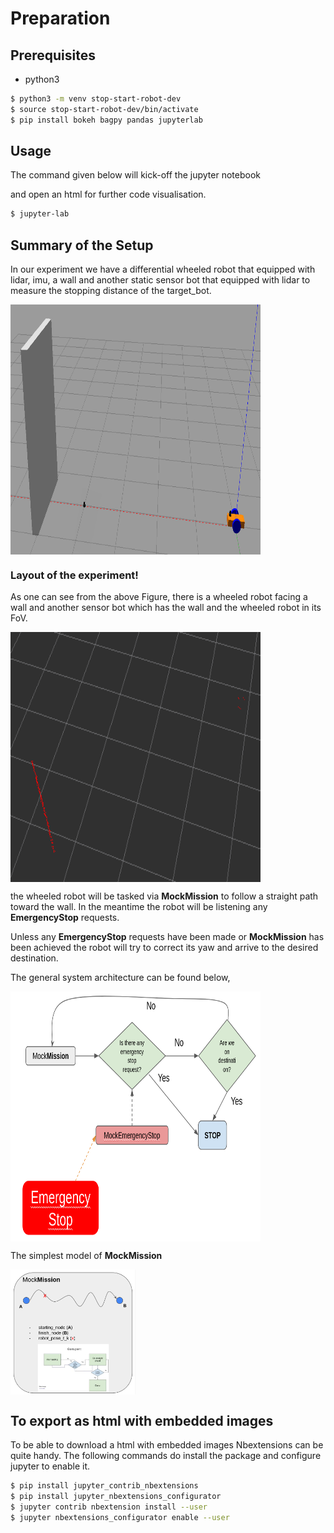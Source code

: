 # Preparation

## Prerequisites
- python3

```bash
$ python3 -m venv stop-start-robot-dev
$ source stop-start-robot-dev/bin/activate
$ pip install bokeh bagpy pandas jupyterlab
```

## Usage

The command given below will kick-off the jupyter notebook 

and open an html for further code visualisation.

```bash
$ jupyter-lab
```

## Summary of the Setup

In our experiment we have a differential wheeled robot that equipped with lidar, imu, a wall and another static sensor bot that equipped with lidar to measure the stopping distance of the target_bot. 

<img align="center" src="pics/gazebo_setup.png" width="400" height="400">

### Layout of the experiment!

As one can see from the above Figure, there is a wheeled robot facing a wall and another sensor bot which has the wall and the wheeled robot in its FoV. 

<img align="center" src="pics/gazebo_setup_pcl.png" width="400" height="400">

the wheeled robot will be tasked via **MockMission** to follow a straight path toward the wall. In the meantime the robot will be listening any **EmergencyStop** requests. 

Unless any **EmergencyStop** requests have been made or **MockMission** has been achieved the robot will try to correct its yaw and arrive to the desired destination.

The general system architecture can be found below, 

<img align="center" src="pics/system_architecture.png" width="400" height="400">

The simplest model of **MockMission**

<img align="center" src="pics/mock_mission_architecture.png" width="200" height="200">

## To export as html with embedded images

To be able to download a html with embedded images Nbextensions can be quite handy. The following commands do install the package and configure jupyter to enable it.

```bash
$ pip install jupyter_contrib_nbextensions
$ pip install jupyter_nbextensions_configurator
$ jupyter contrib nbextension install --user 
$ jupyter nbextensions_configurator enable --user
```
